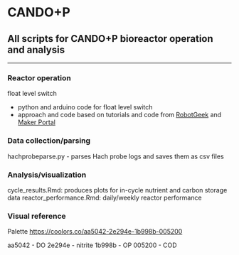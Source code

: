 # CANDO+P
## All scripts for CANDO+P bioreactor operation and analysis

---

### Reactor operation
float level switch
- python and arduino code for float level switch
- approach and code based on tutorials and code from [RobotGeek](https://create.arduino.cc/projecthub/robotgeek-projects-team/aquarium-auto-refill-with-arduino-f16cd2) and [Maker Portal](https://makersportal.com/blog/2018/2/25/python-datalogger-reading-the-serial-output-from-arduino-to-analyze-data-using-pyserial)

### Data collection/parsing
hachprobeparse.py - parses Hach probe logs and saves them as csv files

### Analysis/visualization
cycle_results.Rmd: produces plots for in-cycle nutrient and carbon storage data
reactor_performance.Rmd: daily/weekly reactor performance


### Visual reference

Palette https://coolors.co/aa5042-2e294e-1b998b-005200

aa5042 - DO
2e294e - nitrite
1b998b - OP
005200 - COD
